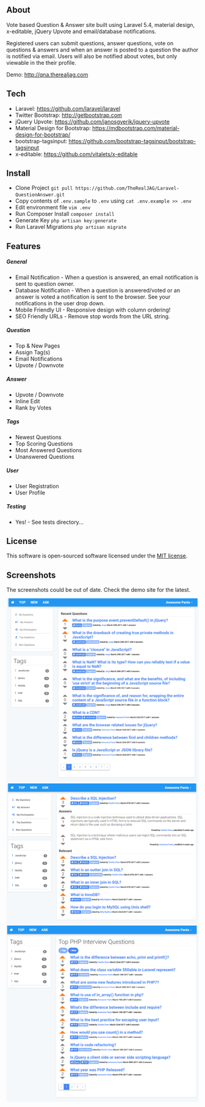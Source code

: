 ## About
Vote based Question & Answer site built using Laravel 5.4, material design, x-editable, jQuery Upvote and email/database notifications. 

Registered users can submit questions, answer questions, vote on questions & answers and when an answer is posted to a question the author is notified via email. Users will also be notified about votes, but only viewable in the their profile. 

Demo: http://qna.therealjag.com

## Tech
* Laravel: https://github.com/laravel/laravel
* Twitter Bootstrap: http://getbootstrap.com
* jQuery Upvote: https://github.com/janosgyerik/jquery-upvote
* Material Design for Bootstrap: https://mdbootstrap.com/material-design-for-bootstrap/
* bootstrap-tagsinput: https://github.com/bootstrap-tagsinput/bootstrap-tagsinput
* x-editable: https://github.com/vitalets/x-editable

## Install
* Clone Project `git pull https://github.com/TheRealJAG/Laravel-QuestionAnswer.git`
* Copy contents of `.env.sample` to `.env` using `cat .env.example >> .env`
* Edit environment file `vim .env`
* Run Composer Install `composer install`
* Generate Key `php artisan key:generate`
* Run Laravel Migrations `php artisan migrate`

## Features

##### General
* Email Notification - When a question is answered, an email notification is sent to question owner.
* Database Notification - When a question is answered/voted or an answer is voted a notification is sent to the browser. See your notifications in the user drop down. 
* Mobile Friendly UI - Responsive design with column ordering!
* SEO Friendly URLs - Remove stop words from the URL string.

##### Question
* Top & New Pages
* Assign Tag(s)
* Email Notifications
* Upvote / Downvote

##### Answer
* Upvote / Downvote
* Inline Edit 
* Rank by Votes

##### Tags
* Newest Questions
* Top Scoring Questions
* Most Answered Questions
* Unanswered Questions

##### User
* User Registration
* User Profile

##### Testing
* Yes! - See tests directory...

## License
This software is open-sourced software licensed under the [MIT license](http://opensource.org/licenses/MIT).

## Screenshots
The screenshots could be out of date. Check the demo site for the latest.

![Alt text](/public/images/screenshots/ScreenShot1.png?raw=true "Screanshot")
![Alt text](/public/images/screenshots/ScreenShot2.png?raw=true "Screanshot")
![Alt text](/public/images/screenshots/ScreenShot3.png?raw=true "Screanshot")
